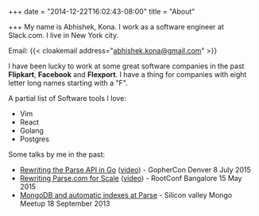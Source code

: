 +++
date = "2014-12-22T16:02:43-08:00"
title = "About"

+++
My name is Abhishek, Kona. I work as a software engineer at Slack.com. I live
in New York city.

Email:  {{< cloakemail address="abhishek.kona@gmail.com" >}}

I have been lucky to work at some great software companies
in the past **Flipkart**, **Facebook** and **Flexport**. I have a thing for
companies with eight letter long names starting with a "F".


A partial list of Software tools I love:

* Vim
* React
* Golang
* Postgres

Some talks by me in the past:


* [Rewriting the Parse API in Go](https://speakerdeck.com/sheki/rewriting-the-parse-api-in-go) ([video](https://www.youtube.com/watch?v=_f9LS-OWfeA)) - GopherCon Denver 8 July 2015
* [Rewriting Parse.com for Scale](https://speakerdeck.com/sheki/rewriting-parse-dot-com) ([video](https://www.youtube.com/watch?v=YXAwSHYdOqc)) - RootConf Bangalore 15 May 2015
* [MongoDB and automatic indexes at Parse](https://speakerdeck.com/sheki/dynamic-indexing-at-parse) - Silicon valley Mongo Meetup 18 September 2013
